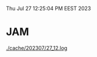 Thu Jul 27 12:25:04 PM EEST 2023
# JAM
<a href='./cache/202307/27_12.log'>./cache/202307/27_12.log</a>
